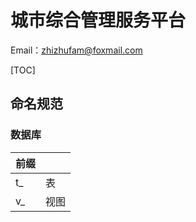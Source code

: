 # 城市综合管理服务平台
Email：<zhizhufam@foxmail.com>



[TOC]





## 命名规范
### 数据库

| 前缀 |      |
| ---- | ---- |
| t_   | 表   |
| v_   | 视图 |

